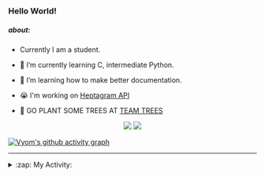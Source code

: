 ### Hello World!

##### about:
- Currently I am a student.
- 🌱 I’m currently learning C, intermediate Python.
- 🌱 I’m learning how to make better documentation.
- 😭 I'm working on [Heptagram API](https://github.com/Heptagram-Bot/api)

- 🌱 GO PLANT SOME TREES AT [TEAM TREES](https://teamtrees.org/)

<p align="center">
  <a href="https://twitter.com/Vyvy_viM"><img target="_blank" src="https://img.shields.io/badge/twitter%20@Vyvy_viM-0D95E8?style=for-the-badge&logo=twitter&logoColor=white"/></a> 
  <a href="https://vyvy-vi.github.io/portfolio"><img target="_blank" src="https://img.shields.io/badge/-I%27m_craving_for_open_source-green?style=for-the-badge&logo=github&logoColor=black"/></a> 
</p>

[![Vyom's github activity graph](https://activity-graph.herokuapp.com/graph?username=Vyvy-vi)](https://github.com/ashutosh00710/github-readme-activity-graph)

---
<details>
  <summary>:zap: My Activity:</summary>
  
<!--START_SECTION:waka-->
**I'm a Night 🦉** 

```text
🌞 Morning    39 commits     █░░░░░░░░░░░░░░░░░░░░░░░░   6.27% 
🌆 Daytime    132 commits    █████░░░░░░░░░░░░░░░░░░░░   21.22% 
🌃 Evening    234 commits    █████████░░░░░░░░░░░░░░░░   37.62% 
🌙 Night      217 commits    ████████░░░░░░░░░░░░░░░░░   34.89%

```
📅 **I'm Most Productive on Sunday** 

```text
Monday       71 commits     ██░░░░░░░░░░░░░░░░░░░░░░░   11.41% 
Tuesday      83 commits     ███░░░░░░░░░░░░░░░░░░░░░░   13.34% 
Wednesday    89 commits     ███░░░░░░░░░░░░░░░░░░░░░░   14.31% 
Thursday     79 commits     ███░░░░░░░░░░░░░░░░░░░░░░   12.7% 
Friday       55 commits     ██░░░░░░░░░░░░░░░░░░░░░░░   8.84% 
Saturday     84 commits     ███░░░░░░░░░░░░░░░░░░░░░░   13.5% 
Sunday       161 commits    ██████░░░░░░░░░░░░░░░░░░░   25.88%

```


📊 **This Week I Spent My Time On** 

```text
🔥 Editors: 
Vim                      8 hrs 2 mins        ██████████████████████░░░   87.83% 
VS Code                  1 hr 6 mins         ███░░░░░░░░░░░░░░░░░░░░░░   12.17%

🐱‍💻 Projects: 
api                      3 hrs 47 mins       ██████████░░░░░░░░░░░░░░░   41.39% 
uwus-online              2 hrs 49 mins       ███████░░░░░░░░░░░░░░░░░░   30.81% 
Shepherd-bot             1 hr 7 mins         ███░░░░░░░░░░░░░░░░░░░░░░   12.23% 
TEC-Discord-Automation   36 mins             █░░░░░░░░░░░░░░░░░░░░░░░░   6.62% 
Call-Reminders-template  12 mins             ░░░░░░░░░░░░░░░░░░░░░░░░░   2.35%

```


 Last Updated on 30/09/2021
<!--END_SECTION:waka-->
</details>

